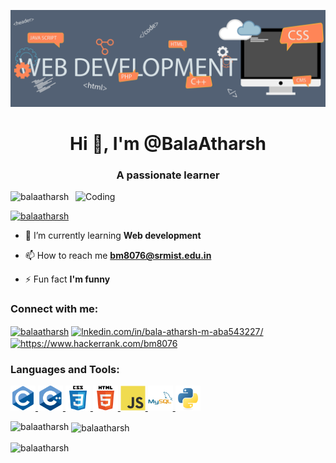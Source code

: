 ![logo](https://github.com/BalaAtharsh/BalaAtharsh/blob/main/Banner.gif)
<h1 align="center">Hi 👋, I'm @BalaAtharsh</h1>
<h3 align="center">A passionate learner</h3>
<img align="right" alt="Coding" width="400" src="https://www.web24zone.com/wp-content/uploads/2022/09/2c778e_89d09c380b7b4a09bcdbcb329c4734b3_mv2.gif">

<p align="left"> <img src="https://komarev.com/ghpvc/?username=balaatharsh&label=Profile%20views&color=0e75b6&style=flat" alt="balaatharsh" /> </p>

<p align="left"> <a href="https://github.com/ryo-ma/github-profile-trophy"><img src="https://github-profile-trophy.vercel.app/?username=balaatharsh" alt="balaatharsh" /></a> </p>



- 🌱 I’m currently learning **Web development**

- 📫 How to reach me **bm8076@srmist.edu.in**

- ⚡ Fun fact **I'm funny**

<h3 align="left">Connect with me:</h3>
<p align="left">
<a href="https://twitter.com/balaatharsh" target="blank"><img align="center" src="https://raw.githubusercontent.com/rahuldkjain/github-profile-readme-generator/master/src/images/icons/Social/twitter.svg" alt="balaatharsh" height="30" width="40" /></a>
<a href="https://linkedin.com/in/lnkedin.com/in/bala-atharsh-m-aba543227/" target="blank"><img align="center" src="https://raw.githubusercontent.com/rahuldkjain/github-profile-readme-generator/master/src/images/icons/Social/linked-in-alt.svg" alt="lnkedin.com/in/bala-atharsh-m-aba543227/" height="30" width="40" /></a>
<a href="https://www.hackerrank.com/https://www.hackerrank.com/bm8076" target="blank"><img align="center" src="https://raw.githubusercontent.com/rahuldkjain/github-profile-readme-generator/master/src/images/icons/Social/hackerrank.svg" alt="https://www.hackerrank.com/bm8076" height="30" width="40" /></a>
</p>

<h3 align="left">Languages and Tools:</h3>
<p align="left"> <a href="https://www.cprogramming.com/" target="_blank" rel="noreferrer"> <img src="https://raw.githubusercontent.com/devicons/devicon/master/icons/c/c-original.svg" alt="c" width="40" height="40"/> </a> <a href="https://www.w3schools.com/cpp/" target="_blank" rel="noreferrer"> <img src="https://raw.githubusercontent.com/devicons/devicon/master/icons/cplusplus/cplusplus-original.svg" alt="cplusplus" width="40" height="40"/> </a> <a href="https://www.w3schools.com/css/" target="_blank" rel="noreferrer"> <img src="https://raw.githubusercontent.com/devicons/devicon/master/icons/css3/css3-original-wordmark.svg" alt="css3" width="40" height="40"/> </a> <a href="https://www.w3.org/html/" target="_blank" rel="noreferrer"> <img src="https://raw.githubusercontent.com/devicons/devicon/master/icons/html5/html5-original-wordmark.svg" alt="html5" width="40" height="40"/> </a> <a href="https://developer.mozilla.org/en-US/docs/Web/JavaScript" target="_blank" rel="noreferrer"> <img src="https://raw.githubusercontent.com/devicons/devicon/master/icons/javascript/javascript-original.svg" alt="javascript" width="40" height="40"/> </a> <a href="https://www.mysql.com/" target="_blank" rel="noreferrer"> <img src="https://raw.githubusercontent.com/devicons/devicon/master/icons/mysql/mysql-original-wordmark.svg" alt="mysql" width="40" height="40"/> </a> <a href="https://www.python.org" target="_blank" rel="noreferrer"> <img src="https://raw.githubusercontent.com/devicons/devicon/master/icons/python/python-original.svg" alt="python" width="40" height="40"/> </a> </p>

<p><img align="left" src="https://github-readme-stats.vercel.app/api/top-langs?username=balaatharsh&show_icons=true&locale=en&layout=compact" alt="balaatharsh" /></p>

<p>&nbsp;<img align="center" src="https://github-readme-stats.vercel.app/api?username=balaatharsh&show_icons=true&locale=en" alt="balaatharsh" /></p>

<p><img align="center" src="https://github-readme-streak-stats.herokuapp.com/?user=balaatharsh&" alt="balaatharsh" /></p>
